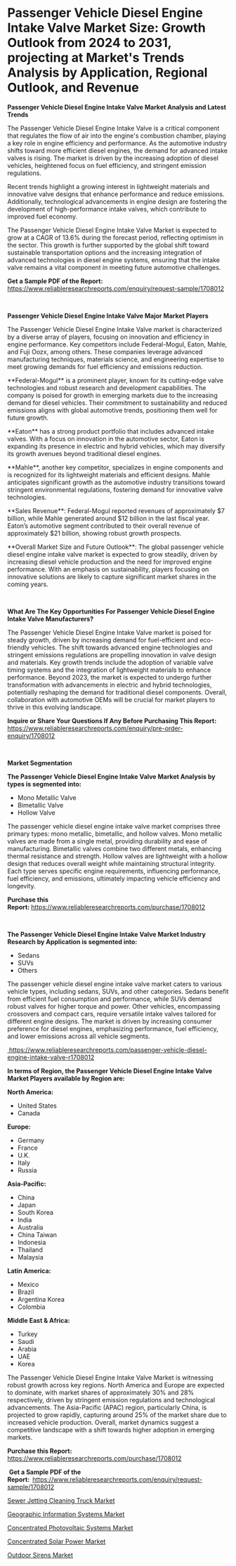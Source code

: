 <p><h1>Passenger Vehicle Diesel Engine Intake Valve Market Size: Growth Outlook from 2024 to 2031, projecting at Market's Trends Analysis by Application, Regional Outlook, and Revenue</h1></p><p><strong>Passenger Vehicle Diesel Engine Intake Valve Market Analysis and Latest Trends</strong></p>
<p><p>The Passenger Vehicle Diesel Engine Intake Valve is a critical component that regulates the flow of air into the engine's combustion chamber, playing a key role in engine efficiency and performance. As the automotive industry shifts toward more efficient diesel engines, the demand for advanced intake valves is rising. The market is driven by the increasing adoption of diesel vehicles, heightened focus on fuel efficiency, and stringent emission regulations.</p><p>Recent trends highlight a growing interest in lightweight materials and innovative valve designs that enhance performance and reduce emissions. Additionally, technological advancements in engine design are fostering the development of high-performance intake valves, which contribute to improved fuel economy. </p><p>The Passenger Vehicle Diesel Engine Intake Valve Market is expected to grow at a CAGR of 13.6% during the forecast period, reflecting optimism in the sector. This growth is further supported by the global shift toward sustainable transportation options and the increasing integration of advanced technologies in diesel engine systems, ensuring that the intake valve remains a vital component in meeting future automotive challenges.</p></p>
<p><strong>Get a Sample PDF of the Report:&nbsp;</strong> <a href="https://www.reliableresearchreports.com/enquiry/request-sample/1708012?utm_campaign=34&utm_medium=2&utm_source=Github&utm_content=ia&utm_term=07102024&utm_id=passenger-vehicle-diesel-engine-intake-valve">https://www.reliableresearchreports.com/enquiry/request-sample/1708012</a></p>
<p>&nbsp;</p>
<p><strong>Passenger Vehicle Diesel Engine Intake Valve Major Market Players</strong></p>
<p><p>The Passenger Vehicle Diesel Engine Intake Valve market is characterized by a diverse array of players, focusing on innovation and efficiency in engine performance. Key competitors include Federal-Mogul, Eaton, Mahle, and Fuji Oozx, among others. These companies leverage advanced manufacturing techniques, materials science, and engineering expertise to meet growing demands for fuel efficiency and emissions reduction.</p><p>**Federal-Mogul** is a prominent player, known for its cutting-edge valve technologies and robust research and development capabilities. The company is poised for growth in emerging markets due to the increasing demand for diesel vehicles. Their commitment to sustainability and reduced emissions aligns with global automotive trends, positioning them well for future growth.</p><p>**Eaton** has a strong product portfolio that includes advanced intake valves. With a focus on innovation in the automotive sector, Eaton is expanding its presence in electric and hybrid vehicles, which may diversify its growth avenues beyond traditional diesel engines.</p><p>**Mahle**, another key competitor, specializes in engine components and is recognized for its lightweight materials and efficient designs. Mahle anticipates significant growth as the automotive industry transitions toward stringent environmental regulations, fostering demand for innovative valve technologies.</p><p>**Sales Revenue**: Federal-Mogul reported revenues of approximately $7 billion, while Mahle generated around $12 billion in the last fiscal year. Eaton’s automotive segment contributed to their overall revenue of approximately $21 billion, showing robust growth prospects.</p><p>**Overall Market Size and Future Outlook**: The global passenger vehicle diesel engine intake valve market is expected to grow steadily, driven by increasing diesel vehicle production and the need for improved engine performance. With an emphasis on sustainability, players focusing on innovative solutions are likely to capture significant market shares in the coming years.</p></p>
<p>&nbsp;</p>
<p><strong>What Are The Key Opportunities For Passenger Vehicle Diesel Engine Intake Valve Manufacturers?</strong></p>
<p><p>The Passenger Vehicle Diesel Engine Intake Valve market is poised for steady growth, driven by increasing demand for fuel-efficient and eco-friendly vehicles. The shift towards advanced engine technologies and stringent emissions regulations are propelling innovation in valve design and materials. Key growth trends include the adoption of variable valve timing systems and the integration of lightweight materials to enhance performance. Beyond 2023, the market is expected to undergo further transformation with advancements in electric and hybrid technologies, potentially reshaping the demand for traditional diesel components. Overall, collaboration with automotive OEMs will be crucial for market players to thrive in this evolving landscape.</p></p>
<p><strong>Inquire or Share Your Questions If Any Before Purchasing This Report:</strong> <a href="https://www.reliableresearchreports.com/enquiry/pre-order-enquiry/1708012?utm_campaign=34&utm_medium=2&utm_source=Github&utm_content=ia&utm_term=07102024&utm_id=passenger-vehicle-diesel-engine-intake-valve">https://www.reliableresearchreports.com/enquiry/pre-order-enquiry/1708012</a></p>
<p>&nbsp;</p>
<p><strong>Market Segmentation</strong></p>
<p><strong>The Passenger Vehicle Diesel Engine Intake Valve Market Analysis by types is segmented into:</strong></p>
<p><ul><li>Mono Metallic Valve</li><li>Bimetallic Valve</li><li>Hollow Valve</li></ul></p>
<p><p>The passenger vehicle diesel engine intake valve market comprises three primary types: mono metallic, bimetallic, and hollow valves. Mono metallic valves are made from a single metal, providing durability and ease of manufacturing. Bimetallic valves combine two different metals, enhancing thermal resistance and strength. Hollow valves are lightweight with a hollow design that reduces overall weight while maintaining structural integrity. Each type serves specific engine requirements, influencing performance, fuel efficiency, and emissions, ultimately impacting vehicle efficiency and longevity.</p></p>
<p><strong>Purchase this Report:&nbsp;</strong><a href="https://www.reliableresearchreports.com/purchase/1708012?utm_campaign=34&utm_medium=2&utm_source=Github&utm_content=ia&utm_term=07102024&utm_id=passenger-vehicle-diesel-engine-intake-valve">https://www.reliableresearchreports.com/purchase/1708012</a></p>
<p>&nbsp;</p>
<p><strong>The Passenger Vehicle Diesel Engine Intake Valve Market Industry Research by Application is segmented into:</strong></p>
<p><ul><li>Sedans</li><li>SUVs</li><li>Others</li></ul></p>
<p><p>The passenger vehicle diesel engine intake valve market caters to various vehicle types, including sedans, SUVs, and other categories. Sedans benefit from efficient fuel consumption and performance, while SUVs demand robust valves for higher torque and power. Other vehicles, encompassing crossovers and compact cars, require versatile intake valves tailored for different engine designs. The market is driven by increasing consumer preference for diesel engines, emphasizing performance, fuel efficiency, and lower emissions across all vehicle segments.</p></p>
<p><a href="https://www.reliableresearchreports.com/passenger-vehicle-diesel-engine-intake-valve-r1708012?utm_campaign=34&utm_medium=2&utm_source=Github&utm_content=ia&utm_term=07102024&utm_id=passenger-vehicle-diesel-engine-intake-valve">&nbsp;https://www.reliableresearchreports.com/passenger-vehicle-diesel-engine-intake-valve-r1708012</a></p>
<p><strong>In terms of Region, the Passenger Vehicle Diesel Engine Intake Valve Market Players available by Region are:</strong></p>
<p>
    <p> <strong> North America: </strong>
        <ul>
            <li>United States</li>
            <li>Canada</li>
        </ul>
        </p> 
    <p> <strong> Europe: </strong>
        <ul>
            <li>Germany</li>
            <li>France</li>
            <li>U.K.</li>
            <li>Italy</li>
            <li>Russia</li>
        </ul>
        </p> 
    <p> <strong> Asia-Pacific: </strong>
        <ul>
            <li>China</li>
            <li>Japan</li>
            <li>South Korea</li>
            <li>India</li>
            <li>Australia</li>
            <li>China Taiwan</li>
            <li>Indonesia</li>
            <li>Thailand</li>
            <li>Malaysia</li>
        </ul>
        </p> 
    <p> <strong> Latin America: </strong>
        <ul>
            <li>Mexico</li>
            <li>Brazil</li>
            <li>Argentina Korea</li>
            <li>Colombia</li>
        </ul>
        </p> 
    <p> <strong> Middle East & Africa: </strong>
        <ul>
            <li>Turkey</li>
            <li>Saudi</li>
            <li>Arabia</li>
            <li>UAE</li>
            <li>Korea</li>
        </ul>
    </p>
    </p>
<p><p>The Passenger Vehicle Diesel Engine Intake Valve Market is witnessing robust growth across key regions. North America and Europe are expected to dominate, with market shares of approximately 30% and 28% respectively, driven by stringent emission regulations and technological advancements. The Asia-Pacific (APAC) region, particularly China, is projected to grow rapidly, capturing around 25% of the market share due to increased vehicle production. Overall, market dynamics suggest a competitive landscape with a shift towards higher adoption in emerging markets.</p></p>
<p><strong>Purchase this Report: </strong><a href="https://www.reliableresearchreports.com/purchase/1708012?utm_campaign=34&utm_medium=2&utm_source=Github&utm_content=ia&utm_term=07102024&utm_id=passenger-vehicle-diesel-engine-intake-valve">https://www.reliableresearchreports.com/purchase/1708012</a></p>
<p>&nbsp;<strong>Get a Sample PDF of the Report:&nbsp;&nbsp;</strong><a href="https://www.reliableresearchreports.com/enquiry/request-sample/1708012?utm_campaign=34&utm_medium=2&utm_source=Github&utm_content=ia&utm_term=07102024&utm_id=passenger-vehicle-diesel-engine-intake-valve">https://www.reliableresearchreports.com/enquiry/request-sample/1708012</a></p>
<p><strong></strong></p>
<p><p><a href="https://github.com/AshikRahman991/Market-Research-Report-List-1/blob/main/sewer-jetting-cleaning-truck-market.md?utm_campaign=34&utm_medium=2&utm_source=Github&utm_content=ia&utm_term=07102024&utm_id=passenger-vehicle-diesel-engine-intake-valve">Sewer Jetting Cleaning Truck Market</a></p><p><a href="https://www.linkedin.com/pulse/influencing-factors-geographic-information-systems-market-insights-xhxqf?utm_campaign=34&utm_medium=2&utm_source=Github&utm_content=ia&utm_term=07102024&utm_id=passenger-vehicle-diesel-engine-intake-valve">Geographic Information Systems Market</a></p><p><a href="https://issuu.com/reportprime-2/docs/concentrated-photovoltaic-systems-m_a90116dd4566b9?utm_campaign=34&utm_medium=2&utm_source=Github&utm_content=ia&utm_term=07102024&utm_id=passenger-vehicle-diesel-engine-intake-valve">Concentrated Photovoltaic Systems Market</a></p><p><a href="https://issuu.com/reportprime-2/docs/concentrated-solar-power-market-siz_22c50b15fe2f79?utm_campaign=34&utm_medium=2&utm_source=Github&utm_content=ia&utm_term=07102024&utm_id=passenger-vehicle-diesel-engine-intake-valve">Concentrated Solar Power Market</a></p><p><a href="https://github.com/napierswinnyfg/Market-Research-Report-List-1/blob/main/outdoor-sirens-market.md?utm_campaign=34&utm_medium=2&utm_source=Github&utm_content=ia&utm_term=07102024&utm_id=passenger-vehicle-diesel-engine-intake-valve">Outdoor Sirens Market</a></p></p>